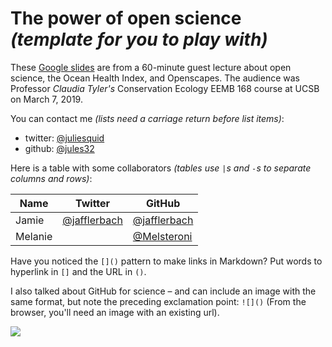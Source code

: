 # The power of open science *(template for you to play with)*

These [Google slides](https://docs.google.com/presentation/d/1CsoBX3LwU8r5_34nuzthO9bn8xLxZMmL6-uY-yUaRTs/edit?usp=sharing) are from a 60-minute guest lecture about open science, the Ocean Health Index, and Openscapes. The audience was Professor *Claudia Tyler's* Conservation Ecology EEMB 168 course at UCSB on March 7, 2019. 

You can contact me *(lists need a carriage return before list items)*: 

- twitter: [@juliesquid](https://twitter.com/juliesquid)
- github: [@jules32](https://github.com/jules32)



Here is a table with some collaborators *(tables use `|`s and `-`s to separate columns and rows)*:


Name | Twitter | GitHub
-----|---------|--------
Jamie | [@jafflerbach](https://twitter.com/jafflerbach) | [@jafflerbach](https://github.com/jafflerbach)
Melanie |  | [@Melsteroni](https://github.com/Melsteroni)

Have you noticed the `[]()` pattern to make links in Markdown? Put words to hyperlink in `[]` and the URL in `()`. 

I also talked about GitHub for science – and can include an image with the same format, but note the preceding exclamation point: `![]()` (From the browser, you'll need an image with an existing url). 

![](https://octodex.github.com/images/labtocat.png)

